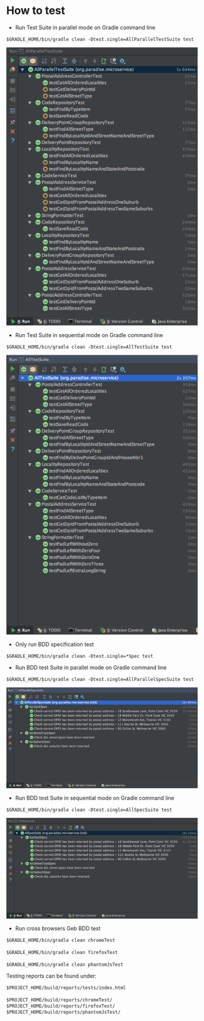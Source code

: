 # How to test #

  * Run Test Suite in parallel mode on Gradle command line

```
$GRADLE_HOME/bin/gradle clean -Dtest.single=AllParallelTestSuite test
```

![alt text][parallelTestSuite]

[parallelTestSuite]: https://raw.githubusercontent.com/TerrenceMiao/PAF/master/doc/All%20tests%20run%20in%20parallel.png "Test Suite run in parallel"

  * Run Test Suite in sequential mode on Gradle command line

```
$GRADLE_HOME/bin/gradle clean -Dtest.single=AllTestSuite test
```

![alt text][sequentialTestSuite]

[sequentialTestSuite]: https://raw.githubusercontent.com/TerrenceMiao/PAF/master/doc/All%20tests%20run%20in%20sequential.png "Test Suite run in sequential"

  * Only run BDD specification test

```
$GRADLE_HOME/bin/gradle clean -Dtest.single=*Spec test
```

  * Run BDD test Suite in parallel mode on Gradle command line

```
$GRADLE_HOME/bin/gradle clean -Dtest.single=AllParallelSpecSuite test
```

![alt text][parallelSpecSuite]

[parallelSpecSuite]: https://raw.githubusercontent.com/TerrenceMiao/PAF/master/doc/All%20BDD%20tests%20run%20in%20parallel.png "BDD Spec Suite run in parallel"

  * Run BDD test Suite in sequential mode on Gradle command line

```
$GRADLE_HOME/bin/gradle clean -Dtest.single=AllSpecSuite test
```

![alt text][sequentialSpecSuite]

[sequentialSpecSuite]: https://raw.githubusercontent.com/TerrenceMiao/PAF/master/doc/All%20BDD%20tests%20run%20in%20sequential.png "BDD Spec Suite run in sequential"

  * Run cross browsers Geb BDD test

```
$GRADLE_HOME/bin/gradle clean chromeTest

$GRADLE_HOME/bin/gradle clean firefoxTest

$GRADLE_HOME/bin/gradle clean phantomJsTest
```

Testing reports can be found under:

```
$PROJECT_HOME/build/reports/tests/index.html

$PROJECT_HOME/build/reports/chromeTest/
$PROJECT_HOME/build/reports/firefoxTest/
$PROJECT_HOME/build/reports/phantomJsTest/
```
